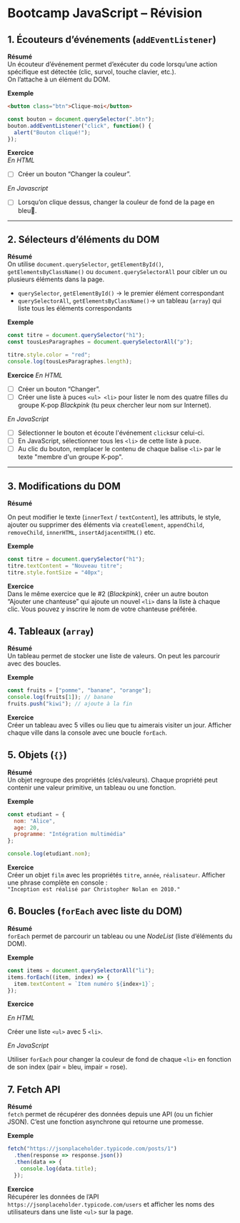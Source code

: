 # Bootcamp JavaScript – Révision

## 1. Écouteurs d’événements (`addEventListener`)

**Résumé**  
Un écouteur d’événement permet d’exécuter du code lorsqu’une action spécifique est détectée (clic, survol, touche clavier, etc.).  
On l’attache à un élément du DOM.

**Exemple**
```html
<button class="btn">Clique-moi</button>
```
```js
const bouton = document.querySelector(".btn");
bouton.addEventListener("click", function() {
  alert("Bouton cliqué!");
});
```

**Exercice**  
*En HTML*

- [ ] Créer un bouton “Changer la couleur”.

*En Javascript*

- [ ] Lorsqu’on clique dessus, changer la couleur de fond de la page en bleu🔵.

<hr> 

## 2. Sélecteurs d’éléments du DOM

**Résumé**  
On utilise `document.querySelector`, `getElementById()`, `getElementsByClassName()` ou `document.querySelectorAll` pour cibler un ou plusieurs éléments dans la page.  

- `querySelector`, `getElementById()` → le premier élément correspondant  
- `querySelectorAll`, `getElementsByClassName()`→ un tableau (`array`) qui liste tous les éléments correspondants  

**Exemple**
```js
const titre = document.querySelector("h1");
const tousLesParagraphes = document.querySelectorAll("p");

titre.style.color = "red";
console.log(tousLesParagraphes.length);
```

**Exercice**
*En HTML*

- [ ] Créer un bouton “Changer”.
- [ ] Créer une liste à puces `<ul> <li>` pour lister le nom des quatre filles du groupe K-pop *Blackpink* (tu peux chercher leur nom sur Internet).

*En JavaScript*

- [ ] Sélectionner le bouton et écoute l'événement `click`sur celui-ci.
- [ ] En JavaScript, sélectionner tous les `<li>` de cette liste à puce.
- [ ] Au clic du bouton, remplacer le contenu de chaque balise `<li>` par le texte "membre d'un groupe K-pop".

<hr> 

## 3. Modifications du DOM

**Résumé**  

On peut modifier le texte (`innerText` / `textContent`), les attributs, le style, ajouter ou supprimer des éléments via `createElement`, `appendChild`, `removeChild`, `innerHTML`, `insertAdjacentHTML()` etc. 

**Exemple**

```js
const titre = document.querySelector("h1");
titre.textContent = "Nouveau titre";
titre.style.fontSize = "40px";
```

**Exercice**  
Dans le même exercice que le #2 (*Blackpink*), créer un autre bouton “Ajouter une chanteuse” qui ajoute un nouvel `<li>` dans la liste à chaque clic. Vous pouvez y inscrire le nom de votre chanteuse préférée.  


## 4. Tableaux (`array`)

**Résumé**  
Un tableau permet de stocker une liste de valeurs. On peut les parcourir avec des boucles.  

**Exemple**

```js
const fruits = ["pomme", "banane", "orange"];
console.log(fruits[1]); // banane
fruits.push("kiwi"); // ajoute à la fin
```

**Exercice**  
Créer un tableau avec 5 villes ou lieu que tu aimerais visiter un jour. Afficher chaque ville dans la console avec une boucle `forEach`.  


## 5. Objets (`{}`)

**Résumé**  
Un objet regroupe des propriétés (clés/valeurs). Chaque propriété peut contenir une valeur primitive, un tableau ou une fonction.  

**Exemple**

```js
const etudiant = {
  nom: "Alice",
  age: 20,
  programme: "Intégration multimédia"
};

console.log(etudiant.nom);
```

**Exercice**  
Créer un objet `film` avec les propriétés `titre`, `année`, `réalisateur`. Afficher une phrase complète en console :  
`"Inception est réalisé par Christopher Nolan en 2010."`  

## 6. Boucles (`forEach` avec liste du DOM)

**Résumé**  
`forEach` permet de parcourir un tableau ou une *NodeList* (liste d’éléments du DOM).  

**Exemple**

```js
const items = document.querySelectorAll("li");
items.forEach((item, index) => {
  item.textContent = `Item numéro ${index+1}`;
});
```

**Exercice**  

*En HTML*

Créer une liste `<ul>` avec 5 `<li>`. 

*En JavaScript*

Utiliser `forEach` pour changer la couleur de fond de chaque `<li>` en fonction de son index (pair = bleu, impair = rose).  


## 7. Fetch API

**Résumé**  
`fetch` permet de récupérer des données depuis une API (ou un fichier JSON). C’est une fonction asynchrone qui retourne une promesse.  

**Exemple**
```js
fetch("https://jsonplaceholder.typicode.com/posts/1")
  .then(response => response.json())
  .then(data => {
    console.log(data.title);
  });
```

**Exercice**  
Récupérer les données de l’API `https://jsonplaceholder.typicode.com/users` et afficher les noms des utilisateurs dans une liste `<ul>` sur la page.  

